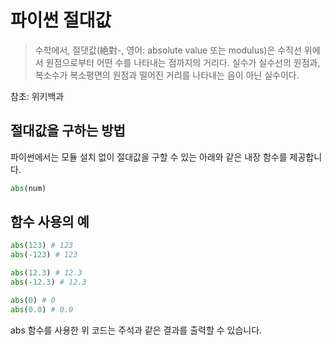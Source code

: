 # 파이썬 절대값

> 수학에서, 절댓값(絶對-, 영어: absolute value 또는 modulus)은 수직선 위에서 원점으로부터 어떤 수를 나타내는 점까지의 거리다. 실수가 실수선의 원점과, 복소수가 복소평면의 원점과 떨어진 거리를 나타내는 음이 아닌 실수이다.

참조: 위키백과

## 절대값을 구하는 방법

파이썬에서는 모듈 설치 없이 절대값을 구할 수 있는 아래와 같은 내장 함수를 제공합니다. 

```python
abs(num)
```

## 함수 사용의 예

```python
abs(123) # 123
abs(-123) # 123

abs(12.3) # 12.3
abs(-12.3) # 12.3

abs(0) # 0
abs(0.0) # 0.0
```

abs 함수를 사용한 위 코드는 주석과 같은 결과를 출력할 수 있습니다.